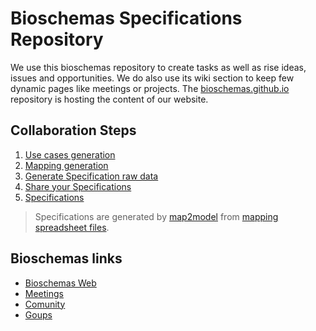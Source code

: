 # Bioschemas Specifications Repository
We use this bioschemas repository to create tasks as well as rise ideas, issues and opportunities. We do also use its wiki section to keep few dynamic pages like meetings or projects. The [bioschemas.github.io](https://github.com/BioSchemas/bioschemas.github.io) repository is hosting the content of our website.


## Collaboration Steps
1. [Use cases generation](https://github.com/BioSchemas/map2model/blob/master/spec_process_detail.md)
1. [Mapping generation](https://github.com/BioSchemas/map2model/blob/master/spec_process_detail.md)
1. [Generate Specification raw data](https://github.com/BioSchemas/specifications)
1. [Share your Specifications](https://github.com/BioSchemas/map2model)
1. [Specifications](http://bioschemas.org/newSpecs)

> Specifications are generated by [map2model](https://github.com/BioSchemas/map2model) from [mapping spreadsheet files](https://drive.google.com/drive/folders/0Bw_p-HKWUjHoNThZOWNKbGhOODg?usp=sharing).

## Bioschemas links
- [Bioschemas Web](http://bioschemas.org)
- [Meetings](http://bioschemas.org/meetings/)
- [Comunity](http://bioschemas.org/community/index.html)
- [Goups](http://bioschemas.org/groups/index.html)


